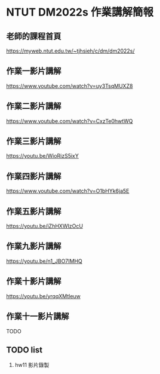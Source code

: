 # NTUT DM2022s 作業講解簡報

## 老師的課程首頁

https://myweb.ntut.edu.tw/~tjhsieh/c/dm/dm2022s/

## 作業一影片講解

https://www.youtube.com/watch?v=uy3TsqMUXZ8

## 作業二影片講解

https://www.youtube.com/watch?v=CxzTe0hwtWQ

## 作業三影片講解

https://youtu.be/WioRizS5ixY

## 作業四影片講解

https://www.youtube.com/watch?v=O1bHYk6ja5E

## 作業五影片講解

https://youtu.be/iZhHXWIzOcU

## 作業九影片講解

https://youtu.be/n1_JBO7IMHQ

## 作業十影片講解

https://youtu.be/yrqqXMtleuw

## 作業十一影片講解

TODO

## TODO list

1. hw11 影片錄製
